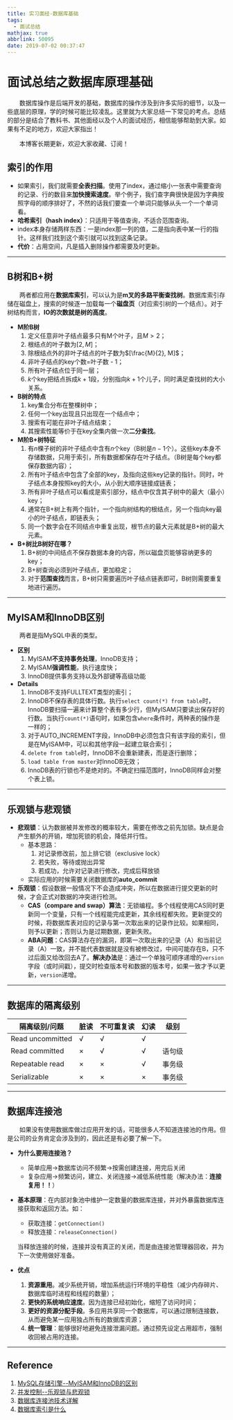 ```yaml
---
title: 实习面经-数据库基础
tags:
  - 面试总结
mathjax: true
abbrlink: 50095
date: 2019-07-02 00:37:47
---
```


# 面试总结之数据库原理基础

&emsp;&emsp;数据库操作是后端开发的基础，数据库的操作涉及到许多实际的细节，以及一些底层的原理，学的时候可能比较凌乱。这里就为大家总结一下常见的考点。总结的部分是结合了教科书、其他面经以及个人的面试经历，相信能够帮助到大家。如果有不足的地方，欢迎大家指出！

&emsp;&emsp;本博客长期更新，欢迎大家收藏、订阅！

<!-- more -->



## 索引的作用

+ 如果索引，我们就需要**全表扫描**。使用了index，通过缩小一张表中需要查询的记录、行的数目来**加快搜索速度**。举个例子，我们查字典很快是因为字典按照字母的顺序排好了，不然的话我们要查一个单词只能够从头一个一个单词看。
+ **哈希索引（hash index）**：只适用于等值查询，不适合范围查询。
+ index本身存储两样东西：一是index那一列的值，二是指向表中某一行的指针。这样我们找到这个索引就可以找到这条记录。
+ **代价**：占用空间，凡是插入删除操作都需要及时更新。

---

## B树和B+树

&emsp;&emsp;两者都应用在**数据库索引**，可以认为是**m叉的多路平衡查找树**。数据库索引存储在磁盘上，搜索的时候逐一加载每一个**磁盘页**（对应索引树的一个结点）。对于树结构而言，**IO的次数就是树的高度**。

+ **M阶B树**
  1. 定义任意非叶子结点最多只有M个叶子，且$M\gt2$；
  2. 根结点的叶子数为$[2, M]$；
  3. 除根结点外的非叶子结点的叶子数为$[\frac{M}{2}, M]$；
  4. 非叶子结点的key个数=叶子数 - 1；
  5. 所有叶子结点位于同一层；
  6. $k$个key把结点拆成$k+1$段，分别指向$k+1$个儿子，同时满足查找树的大小关系。
+ **B树的特点**
  1. key集合分布在整棵树中；
  2. 任何一个key出现且只出现在一个结点中；
  3. 搜索有可能在非叶子结点结束；
  4. 其搜索性能等价于在key全集内做一次**二分查找**。
+ **M阶B+树特征**
  1. 有$n$棵子树的非叶子结点中含有$n$个key（B树是$n-1$个）。这些key本身不存储数据，只用于索引，所有数据都保存在叶子结点。（B树是每个key都保存数据内容）；
  2. 所有叶子结点中包含了全部的key，及指向这些key记录的指针。同时，叶子结点本身按照key的大小，从小到大顺序链接成链表；
  3. 所有非叶子结点可以看成是索引部分，结点中仅含其子树中的最大（最小）key；
  4. 通常在B+树上有两个指针，一个指向树结构的根结点，另一个指向key最小的叶子结点，即链表头；
  5. 同一个数字会在不同结点中重复出现，根节点的最大元素就是B+树的最大元素。
+ **B+树比B树好在哪？**
  1. B+树的中间结点不保存数据本身的内容，所以磁盘页能够容纳更多的key；
  2. B+树查询必须到叶子结点，更加稳定；
  3. 对于**范围查找**而言，B+树只需要遍历叶子结点链表即可，B树则需要重复地进行遍历。



---

## MyISAM和InnoDB区别

&emsp;&emsp;两者是指MySQL中表的类型。

+ **区别**
  1. MyISAM**不支持事务处理**，InnoDB支持；
  2. MyISAM**强调性能**，执行速度快；
  3. InnoDB提供事务支持以及外部键等高级功能
+ **Details**
  1. InnoDB不支持FULLTEXT类型的索引；
  2. InnoDB不保存表的具体行数。执行`select count(*) from table`时，InnoDB要扫描一遍来计算整个表有多少行，但MyISAM只要读出保存好的行数。当执行`count(*)`语句时，如果包含`where`条件时，两种表的操作是一样的；
  3. 对于AUTO_INCREMENT字段，InnoDB中必须包含只有该字段的索引，但是在MyISAM中，可以和其他字段一起建立联合索引；
  4. `delete from table`时，InnoDB不会重新建表，而是逐行删除；
  5. `load table from master`对InnoDB无效；
  6. InnoDB表的行锁也不是绝对的。不确定扫描范围时，InnoDB同样会对整个表上锁。



---

## 乐观锁与悲观锁

+ **悲观锁**：认为数据被并发修改的概率较大，需要在修改之前先加锁。缺点是会产生额外的开销，增加死锁的机会，降低并行性。
  + 基本思路：
    1. 对记录修改前，加上排它锁（exclusive lock）
    2. 若失败，等待或抛出异常
    3. 若成功，允许对记录进行修改，完成后释放锁
  + 实际应用的时候需要关闭数据库的**auto_commit**
+ **乐观锁**：假设数据一般情况下不会造成冲突，所以在数据进行提交更新的时候，才会正式对数据的冲突进行检测。
  + **CAS（compare and swap）算法**：无锁编程。多个线程使用CAS同时更新同一个变量，只有一个线程能完成更新，其余线程都失败。更新提交的时候，将数据库表对应的记录与第一次取出来的记录作比较。如果相同，则予以更新；否则认为是过期数据，更新失败。
  + **ABA问题**：CAS算法存在的漏洞，即第一次取出来的记录（A）和当前记录（A）一致，并不能代表数据就是没有被修改过，中间可能存在B，只不过后面又给改回去A了。**解决办法**是：通过一个单独可顺序递增的`version`字段（或时间戳），提交时检查版本号和数据的版本号，如果一致才予以更新，`version`递增。



---

## 数据库的隔离级别

| 隔离级别/问题    | 脏读 | 不可重复读 | 幻读 | 级别   |
| ---------------- | ---- | ---------- | ---- | ------ |
| Read uncommitted | √    | √          | √    |        |
| Read committed   | ×    | √          | √    | 语句级 |
| Repeatable read  | ×    | ×          | √    | 事务级 |
| Serializable     | ×    | ×          | ×    | 事务级 |



---

## 数据库连接池

&emsp;&emsp;如果没有使用数据库做过应用开发的话，可能很多人不知道连接池的作用。但是公司的业务肯定会涉及到的，因此还是有必要了解一下。

+ **为什么要用连接池？**

  + 简单应用$\rightarrow$数据库访问不频繁$\rightarrow$按需创建连接，用完后关闭
  + 复杂应用$\rightarrow$频繁访问，建立、关闭连接$\rightarrow$减低系统性能（解决办法：**连接复用！！**）

+ **基本原理**：在内部对象池中维护一定数量的数据库连接，并对外暴露数据库连接获取和返回方法。如：

  + 获取连接：`getConnection()`
  + 释放连接：`releaseConnection()`

  当释放连接的时候，连接并没有真正的关闭，而是由连接池管理器回收，并为下一次使用做好准备。

+ **优点**

  1. **资源重用**。减少系统开销，增加系统运行环境的平稳性（减少内存碎片、数据库临时进程和线程的数量）；
  2. **更快的系统响应速度**。因为连接已经初始化，缩短了访问时间；
  3. **更好的资源分配手段**。多应用共享同一个数据库，可以通过限制连接数，从而避免某一应用独占所有的数据库资源；
  4. **统一管理**：能够很好地避免连接泄漏问题。通过预先设定占用超市，强制收回被占用的连接。

---

## Reference

1. [MySQL存储引擎--MyISAM和InnoDB的区别](<https://blog.csdn.net/xifeijian/article/details/20316775>)
2. [并发控制--乐观锁与悲观锁](<https://www.jianshu.com/p/687ec4dbaa08>)
3. [数据库连接池技术详解](<https://juejin.im/post/5b7944c6e51d4538c86cf195>)
4. [数据库索引是什么](<https://blog.csdn.net/weiliangliang111/article/details/51333169>)
